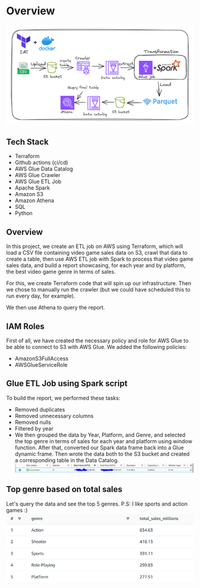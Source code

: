 # Overview
![architecture.PNG](architecture.PNG)

## Tech Stack 
- Terraform
- Github actions (ci/cd)
- AWS Glue Data Catalog
- AWS Glue Crawler
- AWS Glue ETL Job
- Apache Spark
- Amazon S3
- Amazon Athena
- SQL
- Python

## Overview 
In this project, we create an ETL job on AWS using Terraform, which will load a CSV file containing video game sales data on S3, crawl that data to create a table, then use AWS ETL job with Spark to process that video game sales data, and build a report showcasing, for each year and by platform, the best video game genre in terms of sales.

For this, we create Terraform code that will spin up our infrastructure. Then we chose to manually run the crawler (but we could have scheduled this to run every day, for example).

We then use Athena to query the report.

## IAM Roles 
First of all, we have created the necessary policy and role for AWS Glue to be able to connect to S3 with AWS Glue. We added the following policies:
- AmazonS3FullAccess
- AWSGlueServiceRole

## Glue ETL Job using Spark script 
To build the report, we performed these tasks:
- Removed duplicates
- Removed unnecessary columns
- Removed nulls 
- Filtered by year 
- We then grouped the data by Year, Platform, and Genre, and selected the top genre in terms of sales for each year and platform using window function.
After that, converted our Spark data frame back into a Glue dynamic frame. Then wrote the data both to the S3 bucket and created a corresponding table in the Data Catalog.
![glue.PNG](Images/glue_succeed.PNG)

## Top genre based on total sales
Let's query the data and see the top 5 genres.
P.S: I like sports and action games :)
![best_genre.PNG](Images/best_genre.PNG)
